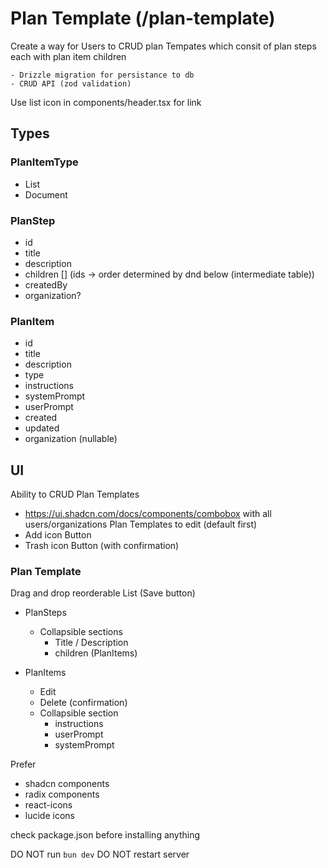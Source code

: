 # Plan Template (/plan-template)

Create a way for Users to CRUD plan Tempates which consit of plan steps each with plan item children

    - Drizzle migration for persistance to db
    - CRUD API (zod validation)

Use list icon in components/header.tsx for link  

## Types

### PlanItemType
- List
- Document

### PlanStep
- id
- title
- description
- children [] (ids -> order determined by dnd below (intermediate table))
- createdBy
- organization?

### PlanItem 

- id
- title
- description
- type
- instructions
- systemPrompt
- userPrompt
- created
- updated
- organization (nullable)

## UI

Ability to CRUD Plan Templates

- https://ui.shadcn.com/docs/components/combobox with all users/organizations Plan Templates to edit (default first)
- Add icon Button
- Trash icon Button (with confirmation)

### Plan Template 
Drag and drop reorderable List (Save button)

- PlanSteps 
    - Collapsible sections
        - Title / Description
        - children (PlanItems)

- PlanItems 
    - Edit
    - Delete (confirmation)
    - Collapsible section
        - instructions
        - userPrompt
        - systemPrompt 

Prefer 
- shadcn components
- radix components
- react-icons
- lucide icons

check package.json before installing anything

DO NOT run `bun dev`
DO NOT restart server